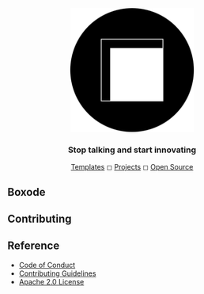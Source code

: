<div align="center">
	<img height="250em" src="https://raw.githubusercontent.com/Boxode/Boxode/main/public/Boxode-circle-logo.png" alt="Boxode" />
	<h3>Stop talking and start innovating</h3>
	<a href="">Templates</a> ◻ <a href="">Projects</a> ◻ <a href="">Open Source</a>
</div>

## Boxode

## Contributing

## Reference
- <a href="https://github.com/Boxode/.github/blob/main/CODE_OF_CONDUCT_EN.md">Code of Conduct</a>
- <a href="">Contributing Guidelines</a>
- <a href="https://github.com/Boxode/Boxode/blob/main/LICENSE">Apache 2.0 License</a>
